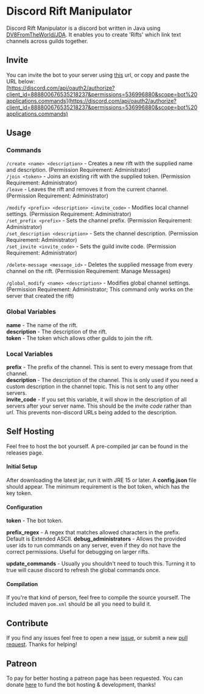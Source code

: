 # Discord Rift Manipulator
Discord Rift Manipulator is a discord bot written in Java using [DV8FromTheWorld/JDA](https://github.com/DV8FromTheWorld/JDA). It enables you to create 'Rifts' which link text channels across guilds together. 

## Invite
You can invite the bot to your server using [this](https://discord.com/api/oauth2/authorize?client_id=888800676535218237&permissions=536996880&scope=bot%20applications.commands) url, or copy and paste the URL below:  
[https://discord.com/api/oauth2/authorize?client_id=888800676535218237&permissions=536996880&scope=bot%20applications.commands](https://discord.com/api/oauth2/authorize?client_id=888800676535218237&permissions=536996880&scope=bot%20applications.commands)

## Usage
### Commands
`/create <name> <description>` - Creates a new rift with the supplied name and description. (Permission Requirement: Administrator)  
`/join <token>` - Joins an existing rift with the supplied token. (Permission Requirement: Administrator)  
`/leave` - Leaves the rift and removes it from the current channel. (Permission Requirement: Administrator)  

`/modify <prefix> <description> <invite_code>` - Modifies local channel settings. (Permission Requirement: Administrator)  
`/set_prefix <prefix>` - Sets the channel prefix. (Permission Requirement: Administrator)  
`/set_description <description>` - Sets the channel description. (Permission Requirement: Administrator)  
`/set_invite <invite_code>` - Sets the guild invite code. (Permission Requirement: Administrator)  

`/delete-message <message_id>` - Deletes the supplied message from every channel on the rift. (Permission Requirement: Manage Messages)  

`/global_modify <name> <description>` - Modifies global channel settings. (Permission Requirement: Administrator; This command only works on the server that created the rift)  

### Global Variables
**name** - The name of the rift.  
**description** - The description of the rift.  
**token** - The token which allows other guilds to join the rift.  

### Local Variables
**prefix** - The prefix of the channel. This is sent to every message from that channel.  
**description** - The description of the channel. This is only used if you need a custom description in the channel topic. This is not sent to any other servers.  
**invite_code** - If you set this variable, it will show in the description of all servers after your server name. This should be the invite *code* rather than *url*. This prevents non-discord URLs being added to the description.  

## Self Hosting
Feel free to host the bot yourself. A pre-compiled jar can be found in the releases page.

#### Initial Setup
After downloading the latest jar, run it with JRE 15 or later. A **config.json** file should appear. The minimum requirement is the bot token, which has the key token.

#### Configuration
**token** - The bot token.

**prefix_regex** - A regex that matches allowed characters in the prefix. Default is Extended ASCII.
**debug_administrators** - Allows the provided user ids to run commands on any server, even if they do not have the correct permissions. Useful for debugging on larger rifts.

**update_commands** - Usually you shouldn't need to touch this. Turning it to true will cause discord to refresh the global commands once.

#### Compilation
If you're that kind of person, feel free to compile the source yourself. The included maven `pom.xml` should be all you need to build it.

## Contribute
If you find any issues feel free to open a new [issue](https://github.com/infinitewiggles/DiscordRiftManipulator/issues), or submit a new [pull request](https://github.com/infinitewiggles/DiscordRiftManipulator/pulls). Thanks for helping!

## Patreon 
To pay for better hosting a patreon page has been requested. You can donate [here](https://www.patreon.com/riftmanipulator) to fund the bot hosting & development, thanks!
